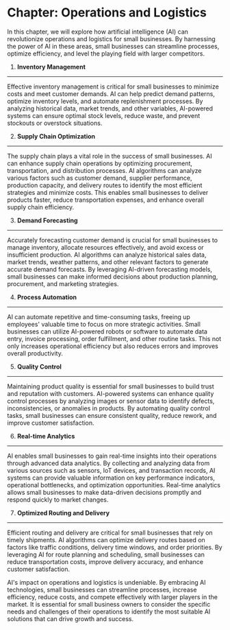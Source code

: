 Chapter: Operations and Logistics
=================================

In this chapter, we will explore how artificial intelligence (AI) can revolutionize operations and logistics for small businesses. By harnessing the power of AI in these areas, small businesses can streamline processes, optimize efficiency, and level the playing field with larger competitors.

1. **Inventory Management**
---------------------------

Effective inventory management is critical for small businesses to minimize costs and meet customer demands. AI can help predict demand patterns, optimize inventory levels, and automate replenishment processes. By analyzing historical data, market trends, and other variables, AI-powered systems can ensure optimal stock levels, reduce waste, and prevent stockouts or overstock situations.

2. **Supply Chain Optimization**
--------------------------------

The supply chain plays a vital role in the success of small businesses. AI can enhance supply chain operations by optimizing procurement, transportation, and distribution processes. AI algorithms can analyze various factors such as customer demand, supplier performance, production capacity, and delivery routes to identify the most efficient strategies and minimize costs. This enables small businesses to deliver products faster, reduce transportation expenses, and enhance overall supply chain efficiency.

3. **Demand Forecasting**
-------------------------

Accurately forecasting customer demand is crucial for small businesses to manage inventory, allocate resources effectively, and avoid excess or insufficient production. AI algorithms can analyze historical sales data, market trends, weather patterns, and other relevant factors to generate accurate demand forecasts. By leveraging AI-driven forecasting models, small businesses can make informed decisions about production planning, procurement, and marketing strategies.

4. **Process Automation**
-------------------------

AI can automate repetitive and time-consuming tasks, freeing up employees' valuable time to focus on more strategic activities. Small businesses can utilize AI-powered robots or software to automate data entry, invoice processing, order fulfillment, and other routine tasks. This not only increases operational efficiency but also reduces errors and improves overall productivity.

5. **Quality Control**
----------------------

Maintaining product quality is essential for small businesses to build trust and reputation with customers. AI-powered systems can enhance quality control processes by analyzing images or sensor data to identify defects, inconsistencies, or anomalies in products. By automating quality control tasks, small businesses can ensure consistent quality, reduce rework, and improve customer satisfaction.

6. **Real-time Analytics**
--------------------------

AI enables small businesses to gain real-time insights into their operations through advanced data analytics. By collecting and analyzing data from various sources such as sensors, IoT devices, and transaction records, AI systems can provide valuable information on key performance indicators, operational bottlenecks, and optimization opportunities. Real-time analytics allows small businesses to make data-driven decisions promptly and respond quickly to market changes.

7. **Optimized Routing and Delivery**
-------------------------------------

Efficient routing and delivery are critical for small businesses that rely on timely shipments. AI algorithms can optimize delivery routes based on factors like traffic conditions, delivery time windows, and order priorities. By leveraging AI for route planning and scheduling, small businesses can reduce transportation costs, improve delivery accuracy, and enhance customer satisfaction.

AI's impact on operations and logistics is undeniable. By embracing AI technologies, small businesses can streamline processes, increase efficiency, reduce costs, and compete effectively with larger players in the market. It is essential for small business owners to consider the specific needs and challenges of their operations to identify the most suitable AI solutions that can drive growth and success.
